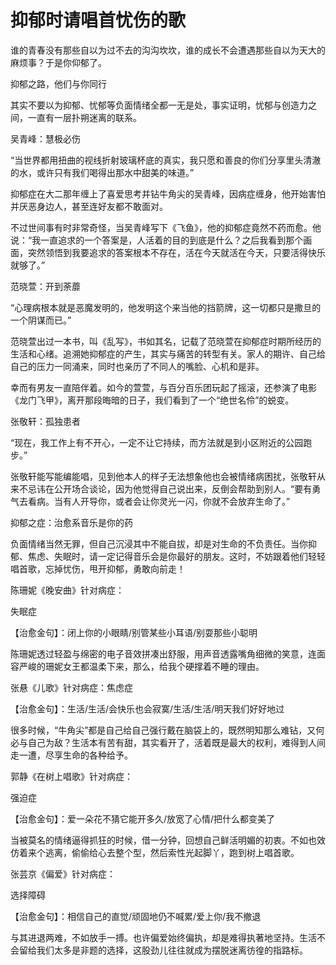 # 抑郁时请唱首忧伤的歌

谁的青春没有那些自以为过不去的沟沟坎坎，谁的成长不会遭遇那些自以为天大的麻烦事？于是你仰郁了。

抑郁之路，他们与你同行

其实不要以为抑郁、忧郁等负面情绪全都一无是处，事实证明，忧郁与创造力之间，一直有一层扑朔迷离的联系。

吴青峰：慧极必伤

“当世界都用扭曲的视线折射玻璃杯底的真实，我只愿和善良的你们分享里头清澈的水，或许只有我们喝得出那水中甜美的味道。”

抑郁症在大二那年缠上了喜爱思考并钻牛角尖的吴青峰，因病症缠身，他开始害怕并厌恶身边人，甚至连好友都不敢面对。

不过世间事有时非常奇怪，当吴青峰写下《飞鱼》，他的抑郁症竟然不药而愈。他说：“我一直追求的一个答案是，人活着的目的到底是什么？之后我看到那个画面，突然领悟到我要追求的答案根本不存在，活在今天就活在今天，只要活得快乐就够了。”

范晓萱：开到荼蘼

“心理病根本就是恶魔发明的，他发明这个来当他的挡箭牌，这一切都只是撒旦的一个阴谋而已。”

范晓萱出过一本书，叫《乱写》，书如其名，记载了范晓萱在抑郁症时期所经历的生活和心绪。追溯她抑郁症的产生，其实与痛苦的转型有关。家人的期许、自己给自己的压力一同涌来，同时也亲历了不同人的嘴脸、心机和是非。

幸而有男友一直陪伴着。如今的萱萱，与百分百乐团玩起了摇滚，还参演了电影《龙门飞甲》，离开那段晦暗的日子，我们看到了一个“绝世名伶”的蜕变。

张敬轩：孤独患者

“现在，我工作上有不开心，一定不让它持续，而方法就是到小区附近的公园跑步。”

张敬轩能写能编能唱，见到他本人的样子无法想象他也会被情绪病困扰，张敬轩从来不忌讳在公开场合谈论，因为他觉得自己说出来，反倒会帮助到别人。“要有勇气去看病。当有人开导你，或者会让你灵光一闪，你就不会放弃生命了。”

抑郁之症：治愈系音乐是你的药

负面情绪当然无罪，但自己沉浸其中不能自拔，却是对生命的不负责任。当你抑郁、焦虑、失眠时，请一定记得音乐会是你最好的朋友。这时，不妨跟着他们轻轻唱首歌，忘掉忧伤，甩开抑郁，勇敢向前走！

陈珊妮《晚安曲》针对病症：

失眠症

【治愈金句】：闭上你的小眼睛/别管某些小耳语/别耍那些小聪明

陈珊妮透过轻盈与绵密的电子音效拼凑出舒服，用声音透露嘴角细微的笑意，连面容严峻的珊妮女王都温柔下来，那么，给我个硬撑着不睡的理由。

张悬《儿歌》针对病症：焦虑症

【治愈金句】：生活/生活/会快乐也会寂寞/生活/生活/明天我们好好地过

很多时候，“牛角尖”都是自己给自己强行戴在脑袋上的，既然明知那么难钻，又何必与自己为敌？生活本有苦有甜，其实看开了，活着既是最大的权利，难得到人间走一遭，尽享生命的各种给予。

郭静《在树上唱歌》针对病症：

强迫症

【治愈金句】：爱一朵花不猜它能开多久/放宽了心情/把什么都变美了

当被莫名的情绪逼得抓狂的时候，借一分钟，回想自己鲜活明媚的初衷。不如也效仿着来个逃离，偷偷给心去整个型，然后索性光起脚丫，跑到树上唱首歌。

张芸京《偏爱》针对病症：

选择障碍

【治愈金句】：相信自己的直觉/顽固地仍不喊累/爱上你/我不撤退

与其进退两难，不如放手一搏。也许偏爱始终偏执，却是难得执著地坚持。生活不会留给我们太多是非题的选择，这股劲儿往往就成为摆脱迷离彷徨的指路标。